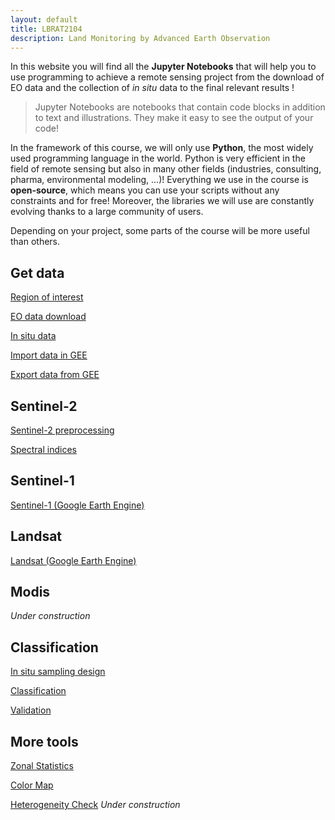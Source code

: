 ```yaml
---
layout: default
title: LBRAT2104
description: Land Monitoring by Advanced Earth Observation
---
```


In this website you will find all the **Jupyter Notebooks** that will help you to use programming to achieve a remote sensing project from the download of EO data and the collection of *in situ* data to the final relevant results !

> Jupyter Notebooks are notebooks that contain code blocks in addition to text and illustrations. They make it easy to see the output of your code!

In the framework of this course, we will only use **Python**, the most widely used programming language in the world.
Python is very efficient in the field of remote sensing but also in many other fields (industries, consulting, pharma, environmental modeling, ...)!
Everything we use in the course is **open-source**, which means you can use your scripts without any constraints and for free! Moreover, the libraries we will use are constantly evolving thanks to a large community of users. 

Depending on your project, some parts of the course will be more useful than others.

## Get data

[Region of interest](https://nicolasdeffense.github.io/eo-toolbox/markdown/region_of_interest.html)

[EO data download](https://nicolasdeffense.github.io/eo-toolbox/markdown/eo_data_download.html)

[In situ data](https://nicolasdeffense.github.io/eo-toolbox/markdown/in_situ_data.html)

[Import data in GEE](https://nicolasdeffense.github.io/eo-toolbox/markdown/gee_import.html)

[Export data from GEE](https://nicolasdeffense.github.io/eo-toolbox/markdown/gee_export.html)


## Sentinel-2

[Sentinel-2 preprocessing](https://nicolasdeffense.github.io/eo-toolbox/markdown/sentinel_2_prepro.html)

[Spectral indices](https://nicolasdeffense.github.io/eo-toolbox/markdown/spectral_indices.html)

## Sentinel-1

[Sentinel-1 (Google Earth Engine)](https://nicolasdeffense.github.io/eo-toolbox/markdown/sentinel_1.html)

## Landsat

[Landsat (Google Earth Engine)](https://nicolasdeffense.github.io/eo-toolbox/markdown/landsat.html)

## Modis

<i class="fas fa-cog fa-spin" style="color: firebrick"></i> *Under construction*


## Classification

[In situ sampling design](https://nicolasdeffense.github.io/eo-toolbox/markdown/sampling_design.html)

[Classification](https://nicolasdeffense.github.io/eo-toolbox/markdown/classification.html)

[Validation](https://nicolasdeffense.github.io/eo-toolbox/markdown/validation.html)

## More tools

[Zonal Statistics](https://nicolasdeffense.github.io/eo-toolbox/markdown/zonal_stats.html)

[Color Map](https://nicolasdeffense.github.io/eo-toolbox/markdown/color_map.html)

[Heterogeneity Check](https://nicolasdeffense.github.io/eo-toolbox/markdown/heterogeneity.html) <i class="fas fa-cog fa-spin" style="color: firebrick"></i> *Under construction*
